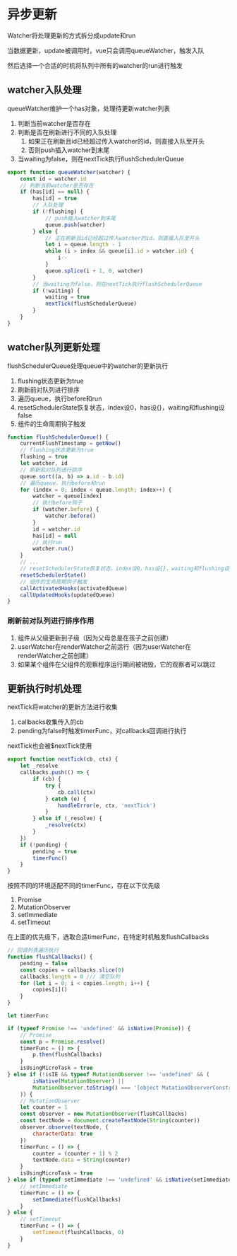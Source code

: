 # 异步更新

Watcher将处理更新的方式拆分成update和run

当数据更新，update被调用时，vue只会调用queueWatcher，触发入队

然后选择一个合适的时机将队列中所有的watcher的run进行触发

## watcher入队处理

queueWatcher维护一个has对象，处理待更新watcher列表
1. 判断当前watcher是否存在
2. 判断是否在刷新进行不同的入队处理
   1. 如果正在刷新且id已经超过传入watcher的id，则直接入队至开头
   2. 否则push插入watcher到末尾
3. 当waiting为false，则在nextTick执行flushSchedulerQueue

```js
export function queueWatcher(watcher) {
    const id = watcher.id
    // 判断当前watcher是否存在
    if (has[id] == null) {
        has[id] = true
        // 入队处理
        if (!flushing) {
            // push插入watcher到末尾
            queue.push(watcher)
        } else {
            // 正在刷新且id已经超过传入watcher的id，则直接入队至开头
            let i = queue.length - 1
            while (i > index && queue[i].id > watcher.id) {
                i--
            }
            queue.splice(i + 1, 0, watcher)
        }
        // 当waiting为false，则在nextTick执行flushSchedulerQueue
        if (!waiting) {
            waiting = true
            nextTick(flushSchedulerQueue)
        }
    }
}
```

## watcher队列更新处理

flushSchedulerQueue处理queue中的watcher的更新执行

1. flushing状态更新为true
2. 刷新前对队列进行排序
3. 遍历queue，执行before和run
4. resetSchedulerState恢复状态，index设0，has设{}，waiting和flushing设false
5. 组件的生命周期钩子触发

```js
function flushSchedulerQueue() {
    currentFlushTimestamp = getNow()
    // flushing状态更新为true
    flushing = true
    let watcher, id
    // 刷新前对队列进行排序
    queue.sort((a, b) => a.id - b.id)
    // 遍历queue，执行before和run
    for (index = 0; index < queue.length; index++) {
        watcher = queue[index]
        // 执行before钩子
        if (watcher.before) {
            watcher.before()
        }
        id = watcher.id
        has[id] = null
        // 执行run
        watcher.run()
    }
    // ...
    // resetSchedulerState恢复状态，index设0，has设{}，waiting和flushing设false
    resetSchedulerState()
    // 组件的生命周期钩子触发
    callActivatedHooks(activatedQueue)
    callUpdatedHooks(updatedQueue)
}
```

### 刷新前对队列进行排序作用

 1. 组件从父级更新到子级（因为父母总是在孩子之前创建）
 2. userWatcher在renderWatcher之前运行（因为userWatcher在renderWatcher之前创建）
 3. 如果某个组件在父组件的观察程序运行期间被销毁，它的观察者可以跳过

## 更新执行时机处理

nextTick将watcher的更新方法进行收集

1. callbacks收集传入的cb
2. pending为false时触发timerFunc，对callbacks回调进行执行

nextTick也会被$nextTick使用

```js
export function nextTick(cb, ctx) {
    let _resolve
    callbacks.push(() => {
        if (cb) {
            try {
                cb.call(ctx)
            } catch (e) {
                handleError(e, ctx, 'nextTick')
            }
        } else if (_resolve) {
            _resolve(ctx)
        }
    })
    if (!pending) {
        pending = true
        timerFunc()
    }
}
```

按照不同的环境适配不同的timerFunc，存在以下优先级
1. Promise
2. MutationObserver
3. setImmediate
4. setTimeout

在上面的优先级下，选取合适timerFunc，在特定时机触发flushCallbacks

```js
// 回调列表遍历执行
function flushCallbacks() {
    pending = false
    const copies = callbacks.slice(0)
    callbacks.length = 0 /// 清空队列
    for (let i = 0; i < copies.length; i++) {
        copies[i]()
    }
}

let timerFunc

if (typeof Promise !== 'undefined' && isNative(Promise)) {
    // Promise
    const p = Promise.resolve()
    timerFunc = () => {
        p.then(flushCallbacks)
    }
    isUsingMicroTask = true
} else if (!isIE && typeof MutationObserver !== 'undefined' && (
        isNative(MutationObserver) ||
        MutationObserver.toString() === '[object MutationObserverConstructor]'
    )) {
    // MutationObserver
    let counter = 1
    const observer = new MutationObserver(flushCallbacks)
    const textNode = document.createTextNode(String(counter))
    observer.observe(textNode, {
        characterData: true
    })
    timerFunc = () => {
        counter = (counter + 1) % 2
        textNode.data = String(counter)
    }
    isUsingMicroTask = true
} else if (typeof setImmediate !== 'undefined' && isNative(setImmediate)) {
    // setImmediate
    timerFunc = () => {
        setImmediate(flushCallbacks)
    }
} else {
    // setTimeout
    timerFunc = () => {
        setTimeout(flushCallbacks, 0)
    }
}
```
